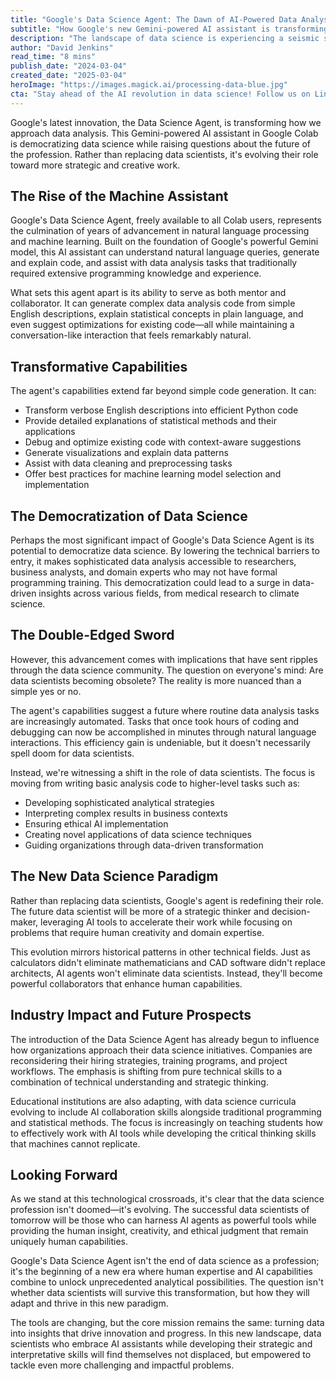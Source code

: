 ```yaml
---
title: "Google's Data Science Agent: The Dawn of AI-Powered Data Analysis"
subtitle: "How Google's new Gemini-powered AI assistant is transforming data science"
description: "The landscape of data science is experiencing a seismic shift as Google unveils its latest innovation: the Data Science Agent, a Gemini-powered AI assistant integrated directly into Google Colab. This groundbreaking development isn't just another tool in the data scientist's arsenal—it represents a fundamental transformation in how we approach data analysis and manipulation. But as with any technological leap forward, it raises profound questions about the future of the data science profession."
author: "David Jenkins"
read_time: "8 mins"
publish_date: "2024-03-04"
created_date: "2025-03-04"
heroImage: "https://images.magick.ai/processing-data-blue.jpg"
cta: "Stay ahead of the AI revolution in data science! Follow us on LinkedIn for daily insights on how emerging technologies are reshaping the future of data analysis."
---
```


Google's latest innovation, the Data Science Agent, is transforming how we approach data analysis. This Gemini-powered AI assistant in Google Colab is democratizing data science while raising questions about the future of the profession. Rather than replacing data scientists, it's evolving their role toward more strategic and creative work.

## The Rise of the Machine Assistant

Google's Data Science Agent, freely available to all Colab users, represents the culmination of years of advancement in natural language processing and machine learning. Built on the foundation of Google's powerful Gemini model, this AI assistant can understand natural language queries, generate and explain code, and assist with data analysis tasks that traditionally required extensive programming knowledge and experience.

What sets this agent apart is its ability to serve as both mentor and collaborator. It can generate complex data analysis code from simple English descriptions, explain statistical concepts in plain language, and even suggest optimizations for existing code—all while maintaining a conversation-like interaction that feels remarkably natural.

## Transformative Capabilities

The agent's capabilities extend far beyond simple code generation. It can:

- Transform verbose English descriptions into efficient Python code
- Provide detailed explanations of statistical methods and their applications
- Debug and optimize existing code with context-aware suggestions
- Generate visualizations and explain data patterns
- Assist with data cleaning and preprocessing tasks
- Offer best practices for machine learning model selection and implementation

## The Democratization of Data Science

Perhaps the most significant impact of Google's Data Science Agent is its potential to democratize data science. By lowering the technical barriers to entry, it makes sophisticated data analysis accessible to researchers, business analysts, and domain experts who may not have formal programming training. This democratization could lead to a surge in data-driven insights across various fields, from medical research to climate science.

## The Double-Edged Sword

However, this advancement comes with implications that have sent ripples through the data science community. The question on everyone's mind: Are data scientists becoming obsolete? The reality is more nuanced than a simple yes or no.

The agent's capabilities suggest a future where routine data analysis tasks are increasingly automated. Tasks that once took hours of coding and debugging can now be accomplished in minutes through natural language interactions. This efficiency gain is undeniable, but it doesn't necessarily spell doom for data scientists.

Instead, we're witnessing a shift in the role of data scientists. The focus is moving from writing basic analysis code to higher-level tasks such as:

- Developing sophisticated analytical strategies
- Interpreting complex results in business contexts
- Ensuring ethical AI implementation
- Creating novel applications of data science techniques
- Guiding organizations through data-driven transformation

## The New Data Science Paradigm

Rather than replacing data scientists, Google's agent is redefining their role. The future data scientist will be more of a strategic thinker and decision-maker, leveraging AI tools to accelerate their work while focusing on problems that require human creativity and domain expertise.

This evolution mirrors historical patterns in other technical fields. Just as calculators didn't eliminate mathematicians and CAD software didn't replace architects, AI agents won't eliminate data scientists. Instead, they'll become powerful collaborators that enhance human capabilities.

## Industry Impact and Future Prospects

The introduction of the Data Science Agent has already begun to influence how organizations approach their data science initiatives. Companies are reconsidering their hiring strategies, training programs, and project workflows. The emphasis is shifting from pure technical skills to a combination of technical understanding and strategic thinking.

Educational institutions are also adapting, with data science curricula evolving to include AI collaboration skills alongside traditional programming and statistical methods. The focus is increasingly on teaching students how to effectively work with AI tools while developing the critical thinking skills that machines cannot replicate.

## Looking Forward

As we stand at this technological crossroads, it's clear that the data science profession isn't doomed—it's evolving. The successful data scientists of tomorrow will be those who can harness AI agents as powerful tools while providing the human insight, creativity, and ethical judgment that remain uniquely human capabilities.

Google's Data Science Agent isn't the end of data science as a profession; it's the beginning of a new era where human expertise and AI capabilities combine to unlock unprecedented analytical possibilities. The question isn't whether data scientists will survive this transformation, but how they will adapt and thrive in this new paradigm.

The tools are changing, but the core mission remains the same: turning data into insights that drive innovation and progress. In this new landscape, data scientists who embrace AI assistants while developing their strategic and interpretative skills will find themselves not displaced, but empowered to tackle even more challenging and impactful problems.